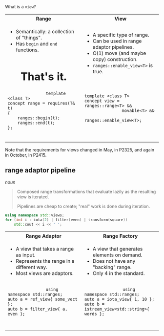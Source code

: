 <section>

<div class="hl-block pretty-big-text">
What is a <code>view</code>?
</div>

</section>
<section>

<table class="hl-block compare-columns">
    <colgroup>
        <col style="width: 50%" />
        <col style="width: 50%" />
    </colgroup>
    <tr>
        <th>Range</th>
        <th>View</th>
    </tr>
    <tr>
        <td>
            <ul>
                <li>Semantically: a collection of "things".</li>
                <li>Has <code>begin</code> and <code>end</code> functions.</li>
            </ul>
            <br /><br />
            <center><b style="font-size: 35px;">That's it.</b></center>
        </td>
        <td>
            <ul>
                <li>A specific type of range.</li>
                <li>Can be used in range adaptor pipelines.</li>
                <li>O(1) move (and maybe copy) construction.</li>
                <li><code>ranges::enable_view&lt;T></code> is true.</li>
            </ul>
        </td>
    </tr>
    <tr>
        <td>
            <pre>
                <code class="cpp">template &lt;class T&gt;
concept range = requires(T& t)
{
	ranges::begin(t);
	ranges::end(t);
};</code>
            </pre>
        </td>
        <td>
            <pre>
                <code class="cpp">
template &lt;class T&gt;
concept view = ranges::range&lt;T&gt; &&
               movable&lt;T&gt; &&
               ranges::enable_view&lt;T&gt;;

</code>
            </pre>
        </td>
    </tr>
</table>

<aside class="notes">

Note that the requirements for views changed in May, in P2325, and again in October, in P2415.

</aside>

</section>
<section>
<div class="hl-block left-align">

## **range adaptor pipeline**

_noun_

> Composed range transformations that evaluate lazily as the resulting view is iterated.
> 
> Pipelines are cheap to create; "real" work is done during iteration.

</div>

</section>
<section>

```c++ [2]
using namespace std::views;
for (int i : iota(2) | filter(even) | transform(square))
	std::cout << i << ' ';
```

</section>
<section>

<table class="hl-block compare-columns">
    <colgroup>
        <col style="width: 50%" />
        <col style="width: 50%" />
    </colgroup>
    <tr>
        <th>Range Adaptor</th>
        <th>Range Factory</th>
    </tr>
    <tr>
        <td>
            <ul>
                <li>A view that takes a range as input.</li>
                <li>Represents the range in a different way.</li>
                <li>Most views are adaptors.</li>
            </ul>
        </td>
        <td>
            <ul>
                <li>A view that generates elements on demand.</li>
                <li>Does not have any "backing" range.</li>
                <li>Only 4 in the standard.</li>
            </ul>
        </td>
    </tr>
    <tr>
        <td>
            <pre>
                <code class="cpp">using namespace std::ranges;
auto a = ref_view{ some_vect };
auto b = filter_view{ a, even };
</code>
            </pre>
        </td>
        <td>
            <pre>
                <code class="cpp">using namespace std::ranges;
auto a = iota_view{ 1, 10 };
auto b = istream_view&lt;std::string&gt;{ words };
</code>
            </pre>
        </td>
    </tr>
</table>

</section>
